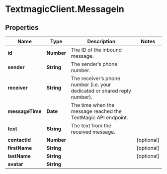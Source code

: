 # TextmagicClient.MessageIn

## Properties
Name | Type | Description | Notes
------------ | ------------- | ------------- | -------------
**id** | **Number** | The ID of the inbound message. | 
**sender** | **String** | The sender’s phone number. | 
**receiver** | **String** | The receiver’s phone number (i.e. your dedicated or shared reply number). | 
**messageTime** | **Date** | The time when the message reached the TextMagic API endpoint. | 
**text** | **String** | The text from the received message. | 
**contactId** | **Number** |  | [optional] 
**firstName** | **String** |  | [optional] 
**lastName** | **String** |  | [optional] 
**avatar** | **String** |  | 


